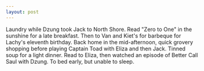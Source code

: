 ```yaml
---
layout: post
---
```


Laundry while Dzung took Jack to North Shore. Read "Zero to One" in the sunshine
for a late breakfast. Then to Van and Kiet's for barbeque for Lachy's eleventh
birthday. Back home in the mid-afternoon, quick grovery shopping before playing
Captain Toad with Eliza and then Jack. Tinned soup for a light dinner. Read to
Eliza, then watched an episode of Better Call Saul with Dzung. To bed early, but
unable to sleep.
